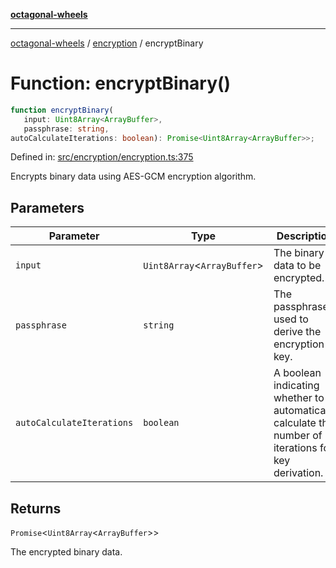 [**octagonal-wheels**](../../README.md)

***

[octagonal-wheels](../../modules.md) / [encryption](../README.md) / encryptBinary

# Function: encryptBinary()

```ts
function encryptBinary(
   input: Uint8Array<ArrayBuffer>, 
   passphrase: string, 
autoCalculateIterations: boolean): Promise<Uint8Array<ArrayBuffer>>;
```

Defined in: [src/encryption/encryption.ts:375](https://github.com/vrtmrz/octagonal-wheels/blob/main/src/encryption/encryption.ts#L375)

Encrypts binary data using AES-GCM encryption algorithm.

## Parameters

| Parameter | Type | Description |
| ------ | ------ | ------ |
| `input` | `Uint8Array`\<`ArrayBuffer`\> | The binary data to be encrypted. |
| `passphrase` | `string` | The passphrase used to derive the encryption key. |
| `autoCalculateIterations` | `boolean` | A boolean indicating whether to automatically calculate the number of iterations for key derivation. |

## Returns

`Promise`\<`Uint8Array`\<`ArrayBuffer`\>\>

The encrypted binary data.
